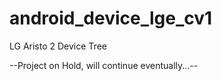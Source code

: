 # android_device_lge_cv1
 LG Aristo 2 Device Tree
 
 --Project on Hold, will continue eventually...--
